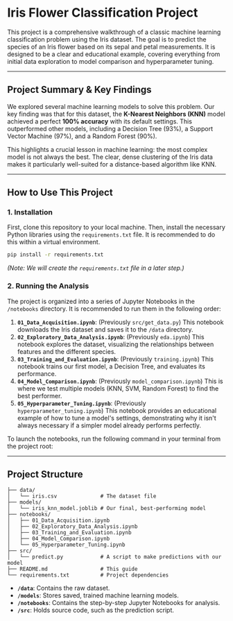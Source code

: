 
# Iris Flower Classification Project

This project is a comprehensive walkthrough of a classic machine learning classification problem using the Iris dataset. The goal is to predict the species of an Iris flower based on its sepal and petal measurements. It is designed to be a clear and educational example, covering everything from initial data exploration to model comparison and hyperparameter tuning.

---

## Project Summary & Key Findings

We explored several machine learning models to solve this problem. Our key finding was that for this dataset, the **K-Nearest Neighbors (KNN)** model achieved a perfect **100% accuracy** with its default settings. This outperformed other models, including a Decision Tree (93%), a Support Vector Machine (97%), and a Random Forest (90%).

This highlights a crucial lesson in machine learning: the most complex model is not always the best. The clear, dense clustering of the Iris data makes it particularly well-suited for a distance-based algorithm like KNN.

---

## How to Use This Project

### 1. Installation

First, clone this repository to your local machine. Then, install the necessary Python libraries using the `requirements.txt` file. It is recommended to do this within a virtual environment.

```bash
pip install -r requirements.txt
```

*(Note: We will create the `requirements.txt` file in a later step.)*

### 2. Running the Analysis

The project is organized into a series of Jupyter Notebooks in the `/notebooks` directory. It is recommended to run them in the following order:

1.  **`01_Data_Acquisition.ipynb`**: (Previously `src/get_data.py`) This notebook downloads the Iris dataset and saves it to the `/data` directory.
2.  **`02_Exploratory_Data_Analysis.ipynb`**: (Previously `eda.ipynb`) This notebook explores the dataset, visualizing the relationships between features and the different species.
3.  **`03_Training_and_Evaluation.ipynb`**: (Previously `training.ipynb`) This notebook trains our first model, a Decision Tree, and evaluates its performance.
4.  **`04_Model_Comparison.ipynb`**: (Previously `model_comparison.ipynb`) This is where we test multiple models (KNN, SVM, Random Forest) to find the best performer.
5.  **`05_Hyperparameter_Tuning.ipynb`**: (Previously `hyperparameter_tuning.ipynb`) This notebook provides an educational example of how to tune a model's settings, demonstrating why it isn't always necessary if a simpler model already performs perfectly.

To launch the notebooks, run the following command in your terminal from the project root:


---

## Project Structure

```
├── data/
│   └── iris.csv              # The dataset file
├── models/
│   └── iris_knn_model.joblib # Our final, best-performing model
├── notebooks/
│   ├── 01_Data_Acquisition.ipynb
│   ├── 02_Exploratory_Data_Analysis.ipynb
│   ├── 03_Training_and_Evaluation.ipynb
│   ├── 04_Model_Comparison.ipynb
│   └── 05_Hyperparameter_Tuning.ipynb
├── src/
│   └── predict.py            # A script to make predictions with our model
├── README.md                 # This guide
└── requirements.txt          # Project dependencies
```

- **`/data`**: Contains the raw dataset.
- **`/models`**: Stores saved, trained machine learning models.
- **`/notebooks`**: Contains the step-by-step Jupyter Notebooks for analysis.
- **`/src`**: Holds source code, such as the prediction script.

